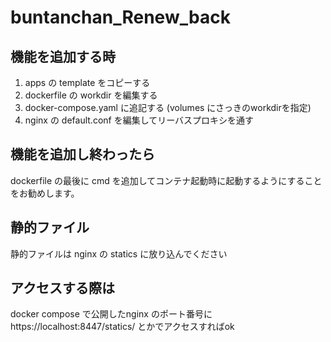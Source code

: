 # buntanchan_Renew_back

## 機能を追加する時
1. apps の template をコピーする
2. dockerfile の workdir を編集する
3. docker-compose.yaml に追記する (volumes にさっきのworkdirを指定)
4. nginx の default.conf を編集してリーバスプロキシを通す

## 機能を追加し終わったら
dockerfile の最後に cmd を追加してコンテナ起動時に起動するようにすることをお勧めします。

## 静的ファイル
静的ファイルは nginx の statics に放り込んでください

## アクセスする際は
docker compose で公開したnginx のポート番号に https://localhost:8447/statics/ とかでアクセスすればok
